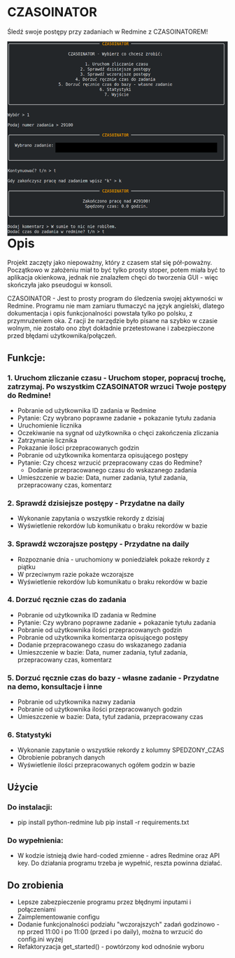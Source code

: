 # CZASOINATOR

Śledź swoje postępy przy zadaniach w Redmine z CZASOINATOREM!

<img align="left" title="W sumie całkiem fajne to wyszło" src="https://raw.githubusercontent.com/EXCV31/CZASOINATOR/main/screenshot.png" />

# Opis
Projekt zaczęty jako niepoważny, który z czasem stał się pół-poważny. Początkowo w założeniu miał to być tylko prosty stoper, 
potem miała być to aplikacja okienkowa, jednak nie znalazłem chęci do tworzenia GUI - więc skończyła jako pseudogui w konsoli.

CZASOINATOR - Jest to prosty program do śledzenia swojej aktywności w Redmine. Programu nie mam zamiaru tłumaczyć na język angielski, 
dlatego dokumentacja i opis funkcjonalności powstała tylko po polsku, z przymrużeniem oka. Z racji że narzędzie było pisane na szybko w czasie wolnym, 
nie zostało ono zbyt dokładnie przetestowane i zabezpieczone przed błędami użytkownika/połączeń.

## Funkcje:

### 1. Uruchom zliczanie czasu - Uruchom stoper, popracuj trochę, zatrzymaj. Po wszystkim CZASOINATOR wrzuci Twoje postępy do Redmine!

* Pobranie od użytkownika ID zadania w Redmine
* Pytanie: Czy wybrano poprawne zadanie + pokazanie tytułu zadania
* Uruchomienie licznika
* Oczekiwanie na sygnał od użytkownika o chęci zakończenia zliczania
* Zatrzymanie licznika
* Pokazanie ilości przepracowanych godzin
* Pobranie od użytkownika komentarza opisującego postępy
* Pytanie: Czy chcesz wrzucić przepracowany czas do Redmine?
  * Dodanie przepracowanego czasu do wskazanego zadania
* Umieszczenie w bazie: Data, numer zadania, tytuł zadania, przepracowany czas, komentarz

### 2. Sprawdź dzisiejsze postępy - Przydatne na daily

* Wykonanie zapytania o wszystkie rekordy z dzisiaj
* Wyświetlenie rekordów lub komunikatu o braku rekordów w bazie

### 3. Sprawdź wczorajsze postępy - Przydatne na daily
* Rozpoznanie dnia - uruchomiony w poniedziałek pokaże rekordy z piątku
* W przeciwnym razie pokaże wczorajsze
* Wyświetlenie rekordów lub komunikatu o braku rekordów w bazie

### 4. Dorzuć ręcznie czas do zadania 

* Pobranie od użytkownika ID zadania w Redmine
* Pytanie: Czy wybrano poprawne zadanie + pokazanie tytułu zadania
* Pobranie od użytkownika ilości przepracowanych godzin
* Pobranie od użytkownika komentarza opisującego postępy
* Dodanie przepracowanego czasu do wskazanego zadania
* Umieszczenie w bazie: Data, numer zadania, tytuł zadania, przepracowany czas, komentarz

### 5. Dorzuć ręcznie czas do bazy - własne zadanie - Przydatne na demo, konsultacje i inne

* Pobranie od użytkownika nazwy zadania
* Pobranie od użytkownika ilości przepracowanych godzin
* Umieszczenie w bazie: Data, tytuł zadania, przepracowany czas

### 6. Statystyki

* Wykonanie zapytanie o wszystkie rekordy z kolumny SPEDZONY_CZAS
* Obrobienie pobranych danych
* Wyświetlenie ilości przepracowanych ogółem godzin w bazie

## Użycie

### Do instalacji:
* pip install python-redmine lub pip install -r requirements.txt

### Do wypełnienia:
* W kodzie istnieją dwie hard-coded zmienne - adres Redmine oraz API key. Do działania programu trzeba je wypełnić, reszta powinna działać.

## Do zrobienia

* Lepsze zabezpieczenie programu przez błędnymi inputami i połączeniami
* Zaimplementowanie configu
* Dodanie funkcjonalności podziału "wczorajszych" zadań godzinowo - np przed 11:00 i po 11:00 (przed i po daily), można to wrzucić do config.ini wyżej
* Refaktoryzacja get_started() - powtórzony kod odnośnie wyboru
